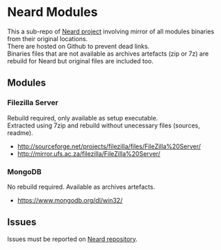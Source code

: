 # Neard Modules

This a sub-repo of [Neard project](https://github.com/crazy-max/neard) involving mirror of all modules binaries from their original locations.<br />
There are hosted on Github to prevent dead links.<br />
Binaries files that are not available as archives artefacts (zip or 7z) are rebuild for Neard but original files are included too.

## Modules

### Filezilla Server

Rebuild required, only available as setup executable.<br />
Extracted using 7zip and rebuild without unecessary files (sources, readme).

* http://sourceforge.net/projects/filezilla/files/FileZilla%20Server/
* http://mirror.ufs.ac.za/filezilla/FileZilla%20Server/

### MongoDB

No rebuild required. Available as archives artefacts.

* https://www.mongodb.org/dl/win32/

## Issues

Issues must be reported on [Neard repository](https://github.com/crazy-max/neard/issues).
